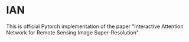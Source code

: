 # IAN
This is official Pytorch implementation of the paper "Interactive Attention Network for Remote Sensing Image Super-Resolution".
